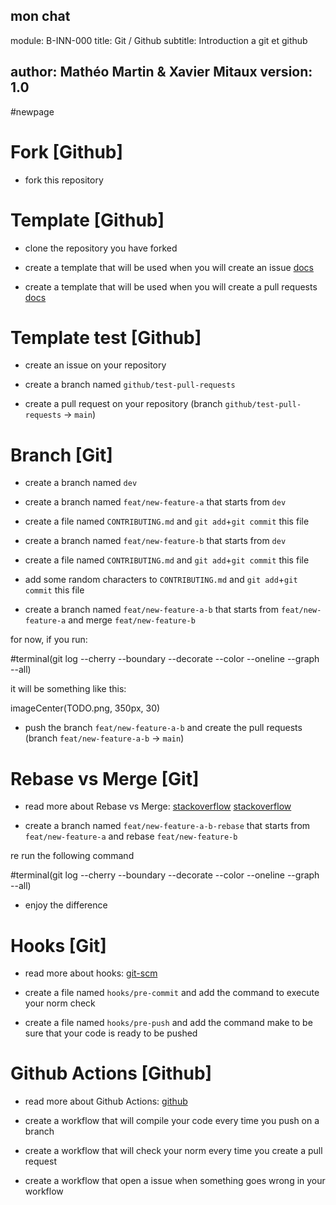 mon chat 
---
module:			B-INN-000
title:			Git / Github
subtitle:	    Introduction a git et github

author:			Mathéo Martin & Xavier Mitaux
version:		1.0
---
#newpage
# Fork [Github]

- fork this repository

# Template [Github]

- clone the repository you have forked

- create a template that will be used when you will create an issue [docs](https://docs.github.com/en/communities/using-templates-to-encourage-useful-issues-and-pull-requests/configuring-issue-templates-for-your-repository)

- create a template that will be used when you will create a pull requests [docs](https://docs.github.com/en/communities/using-templates-to-encourage-useful-issues-and-pull-requests/creating-a-pull-request-template-for-your-repository)

# Template test [Github]

- create an issue on your repository

- create a branch named `github/test-pull-requests`

- create a pull request on your repository (branch `github/test-pull-requests` -> `main`)

# Branch [Git]

- create a branch named `dev`

- create a branch named `feat/new-feature-a` that starts from `dev`

- create a file named `CONTRIBUTING.md` and `git add`+`git commit` this file

- create a branch named `feat/new-feature-b` that starts from `dev`

- create a file named `CONTRIBUTING.md` and `git add`+`git commit` this file

- add some random characters to `CONTRIBUTING.md` and `git add`+`git commit` this file

- create a branch named `feat/new-feature-a-b` that starts from `feat/new-feature-a` and merge `feat/new-feature-b`

for now, if you run:

#terminal(git log --cherry --boundary --decorate --color --oneline --graph --all)

it will be something like this:

imageCenter(TODO.png, 350px, 30)

- push the branch `feat/new-feature-a-b` and create the pull requests (branch `feat/new-feature-a-b` -> `main`)

# Rebase vs Merge [Git]

- read more about Rebase vs Merge: [stackoverflow](https://stackoverflow.com/a/16666418) [stackoverflow](https://stackoverflow.com/a/25267150)

- create a branch named `feat/new-feature-a-b-rebase` that starts from `feat/new-feature-a` and rebase `feat/new-feature-b`

re run the following command

#terminal(git log --cherry --boundary --decorate --color --oneline --graph --all)

- enjoy the difference

# Hooks [Git]

- read more about hooks: [git-scm](https://githooks.com/)

- create a file named `hooks/pre-commit` and add the command to execute your norm check

- create a file named `hooks/pre-push` and add the command make to be sure that your code is ready to be pushed

# Github Actions [Github]

- read more about Github Actions: [github](https://docs.github.com/en/actions)

- create a workflow that will compile your code every time you push on a branch

- create a workflow that will check your norm every time you create a pull request

- create a workflow that open a issue when something goes wrong in your workflow

